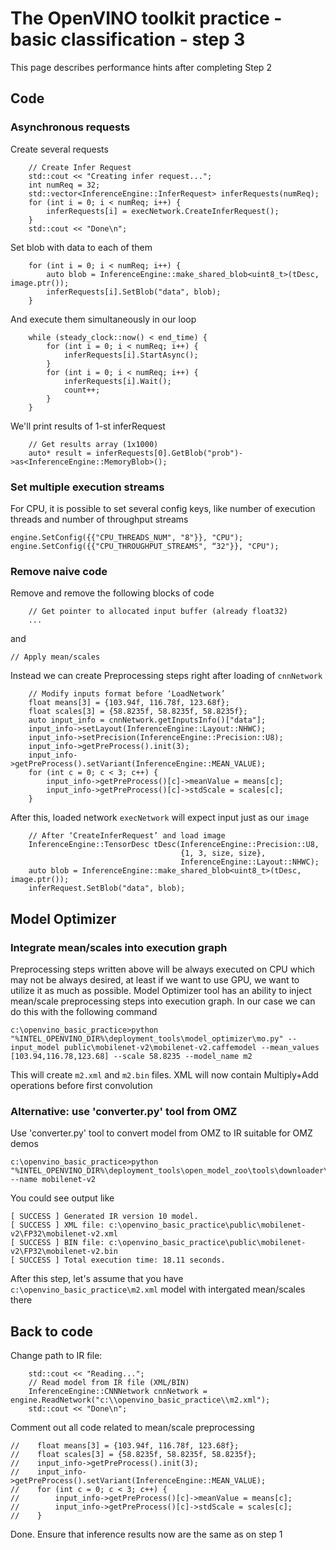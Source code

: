 # The OpenVINO toolkit practice - basic classification - step 3

This page describes performance hints after completing Step 2

## Code

### Asynchronous requests

Create several requests
```
    // Create Infer Request
    std::cout << "Creating infer request...";
    int numReq = 32;
    std::vector<InferenceEngine::InferRequest> inferRequests(numReq);
    for (int i = 0; i < numReq; i++) {
        inferRequests[i] = execNetwork.CreateInferRequest();
    }
    std::cout << "Done\n";
```

Set blob with data to each of them

```
    for (int i = 0; i < numReq; i++) {
        auto blob = InferenceEngine::make_shared_blob<uint8_t>(tDesc, image.ptr());
        inferRequests[i].SetBlob("data", blob);
    }
```

And execute them simultaneously in our loop

```
    while (steady_clock::now() < end_time) {
        for (int i = 0; i < numReq; i++) {
            inferRequests[i].StartAsync();
        }
        for (int i = 0; i < numReq; i++) {
            inferRequests[i].Wait();
            count++;
        }
    }
```

We'll print results of 1-st inferRequest

```
    // Get results array (1x1000)
    auto* result = inferRequests[0].GetBlob("prob")->as<InferenceEngine::MemoryBlob>();

```

### Set multiple execution streams

For CPU, it is possible to set several config keys, like number of execution threads and number of throughput streams
```
engine.SetConfig({{"CPU_THREADS_NUM", "8"}}, "CPU");
engine.SetConfig({{"CPU_THROUGHPUT_STREAMS", “32"}}, "CPU");

```

### Remove naive code

Remove and remove the following blocks of code
```
    // Get pointer to allocated input buffer (already float32)
    ...
```

and 

```
// Apply mean/scales
```

Instead we can create Preprocessing steps right after loading of `cnnNetwork`

```
    // Modify inputs format before ‘LoadNetwork’
    float means[3] = {103.94f, 116.78f, 123.68f};
    float scales[3] = {58.8235f, 58.8235f, 58.8235f};
    auto input_info = cnnNetwork.getInputsInfo()["data"];
    input_info->setLayout(InferenceEngine::Layout::NHWC);
    input_info->setPrecision(InferenceEngine::Precision::U8);
    input_info->getPreProcess().init(3);
    input_info->getPreProcess().setVariant(InferenceEngine::MEAN_VALUE);
    for (int c = 0; c < 3; c++) {
        input_info->getPreProcess()[c]->meanValue = means[c];
        input_info->getPreProcess()[c]->stdScale = scales[c];
    }

```

After this, loaded network `execNetwork` will expect input just as our `image`

```
    // After ‘CreateInferRequest’ and load image
    InferenceEngine::TensorDesc tDesc(InferenceEngine::Precision::U8,
                                      {1, 3, size, size},
                                      InferenceEngine::Layout::NHWC);
    auto blob = InferenceEngine::make_shared_blob<uint8_t>(tDesc, image.ptr());
    inferRequest.SetBlob("data", blob);
```

## Model Optimizer

### Integrate mean/scales into execution graph

Preprocessing steps written above will be always executed on CPU which may not be always desired, at least if we want to use GPU, we want to utilize it as much as possible.
Model Optimizer tool has an ability to inject mean/scale preprocessing steps into execution graph. In our case we can do this with the following command

```
c:\openvino_basic_practice>python "%INTEL_OPENVINO_DIR%\deployment_tools\model_optimizer\mo.py" --input_model public\mobilenet-v2\mobilenet-v2.caffemodel --mean_values [103.94,116.78,123.68] --scale 58.8235 --model_name m2
```

This will create `m2.xml` and `m2.bin` files. XML will now contain Multiply+Add operations before first convolution

### Alternative: use 'converter.py' tool from OMZ

Use 'converter.py' tool to convert model from OMZ to IR suitable for OMZ demos

```
c:\openvino_basic_practice>python "%INTEL_OPENVINO_DIR%\deployment_tools\open_model_zoo\tools\downloader\converter.py" --name mobilenet-v2
```

You could see output like

```
[ SUCCESS ] Generated IR version 10 model.
[ SUCCESS ] XML file: c:\openvino_basic_practice\public\mobilenet-v2\FP32\mobilenet-v2.xml
[ SUCCESS ] BIN file: c:\openvino_basic_practice\public\mobilenet-v2\FP32\mobilenet-v2.bin
[ SUCCESS ] Total execution time: 18.11 seconds.
```

After this step, let's assume that you have `c:\openvino_basic_practice\m2.xml` model with intergated mean/scales there

## Back to code

Change path to IR file:
```
    std::cout << "Reading...";
    // Read model from IR file (XML/BIN)
    InferenceEngine::CNNNetwork cnnNetwork = engine.ReadNetwork("c:\\openvino_basic_practice\\m2.xml");
    std::cout << "Done\n";
```

Comment out all code related to mean/scale preprocessing

```
//    float means[3] = {103.94f, 116.78f, 123.68f};
//    float scales[3] = {58.8235f, 58.8235f, 58.8235f};
//    input_info->getPreProcess().init(3);
//    input_info->getPreProcess().setVariant(InferenceEngine::MEAN_VALUE);
//    for (int c = 0; c < 3; c++) {
//        input_info->getPreProcess()[c]->meanValue = means[c];
//        input_info->getPreProcess()[c]->stdScale = scales[c];
//    }

```

Done. Ensure that inference results now are the same as on step 1
